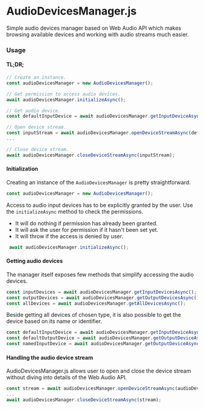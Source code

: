 # AudioDevicesManager.js
Simple audio devices manager based on Web Audio API which makes browsing available devices and working with audio streams much easier.

### Usage
#### TL;DR;
```js
// Create an instance.
const audioDevicesManager = new AudioDevicesManager();

// Get permission to access audio devices.
await audioDevicesManager.initializeAsync();

// Get audio device.
const defaultInputDevice = await audioDevicesManager.getInputDeviceAsync('default');

// Open device stream.
const inputStream = await audioDevicesManager.openDeviceStreamAsync(defaultInputDevice);
...

// Close device stream.
await audioDevicesManager.closeDeviceStreamAsync(inputStream);
```

#### Initialization
Creating an instance of the ```AudioDevicesManager``` is pretty straightforward.
```js
const audioDevicesManager = new AudioDevicesManager();
```
Access to audio input devices has to be explicitly granted by the user. Use the ```initializeAsync``` method to check the permissions.
* It will do nothing if permission has already been granted.
* It will ask the user for permission if it hasn't been set yet.
* It will throw if the access is denied by user.
```js
 await audioDevicesManager.initializeAsync();
```

#### Getting audio devices
The manager itself exposes few methods that simplify accessing the audio devices.
```js
const inputDevices = await audioDevicesManager.getInputDevicesAsync();
const outputDevices = await audioDevicesManager.getOutputDevicesAsync();
const allDevices = await audioDevicesManager.getAllDevicesAsync();
```
Beside getting all devices of chosen type, it is also possible to get the device based on its name or identifier.
```js
const defaultInputDevice = await audioDevicesManager.getInputDeviceAsync('default');
const defaultOutputDevice = await audioDevicesManager.getOutputDeviceAsync('default');
const namedInputDevice = await audioDevicesManager.getOutputDeviceAsync('Speakers (Realtek High Definition Audio)');
```

#### Handling the audio device stream
AudioDevicesManager.js allows user to open and close the device stream without diving into details of the Web Audio API.  
```js
const stream = await audioDevicesManager.openDeviceStreamAsync(audioDevice);
...
await audioDevicesManager.closeDeviceStreamAsync(stream);
```

